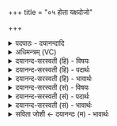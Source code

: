 +++
title = "०५ होता यक्षदोजो"

+++
<details><summary>पदपाठः - दयानन्दादि</summary>

होता॑। य॒क्ष॒त्। ओजः॑। न। वी॒र्य᳖म्। सहः॑। द्वारः॑। इन्द्र॑म्। अ॒व॒र्द्ध॒य॒न्। सु॒प्रा॒य॒णाः। सु॒प्रा॒य॒ना इति॑ सुऽप्राय॒नाः। अ॒स्मिन्। य॒ज्ञे। वि। श्र॒य॒न्ता॒म्। ऋ॒ता॒वृधः॑। ऋ॒त॒वृध॒ इत्यृ॑त॒ऽवृधः॑। द्वारः॑। इन्द्रा॑य। मी॒ढुषे॑। व्यन्तु॑। आज्य॑स्य। होतः॑। यज॑। ५।
</details>

<details><summary>अधिमन्त्रम् (VC)</summary>

- इन्द्रो देवता
- बृहदुक्थो वामदेव ऋषिः
- निचृदतिजगती
- निषादः
</details>

<details><summary>दयानन्द-सरस्वती (हि) - विषयः</summary>

फिर कैसे मनुष्य सुखी होते हैं, इस विषय को अगले मन्त्र में कहा है ॥
</details>

<details><summary>दयानन्द-सरस्वती (हि) - पदार्थः</summary>

पदार्थान्वयभाषाः -  हे (होतः) यज्ञ करनेहारे जन ! जैसे जो (सुप्रायणाः) सुन्दर अवकाशवाले (द्वारः) द्वार (ओजः) जलवेग के (न) समान (वीर्यम्) बल (सहः) सहन और (इन्द्रम्) ऐश्वर्य को (अवर्द्धयन्) बढ़ावें, उन (ऋतावृधः) सत्य को बढ़ानेवाले (द्वारः) विद्या और विनय के द्वारों को (मीढुषे) स्निग्ध वीर्यवान् (इन्द्राय) उत्तम ऐश्वर्ययुक्त राजा के लिये (अस्मिन्) इस (यज्ञे) सङ्गति के योग्य संसार में विद्वान् लोग (वि, श्रयन्ताम्) विशेष सेवन करें (आज्यस्य) जानने योग्य राज्य के विषय को (व्यन्तु) प्राप्त हों और (होता) ग्रहीता जन (यक्षत्) यज्ञ करे, वैसे (यज) यज्ञ कीजिये ॥५ ॥
</details>

<details><summary>दयानन्द-सरस्वती (हि) - भावार्थः</summary>

भावार्थभाषाः -  इस मन्त्र में उपमा और वाचकलुप्तोपमालङ्कार हैं। जो मनुष्य इस संसार में विद्या और धर्म के द्वारों को प्रसिद्ध कर पदार्थविद्या को सम्यक् सेवन करके ऐश्वर्य को बढ़ाते हैं, वे अतुल सुखों को पाते हैं ॥५ ॥
</details>

<details><summary>दयानन्द-सरस्वती (सं) - विषयः</summary>

पुनः कीदृशो जनाः सुखिनो भवन्तीत्याह ॥
</details>

<details><summary>दयानन्द-सरस्वती (सं) - पदार्थः</summary>

पदार्थान्वयभाषाः -  हे होतर्यथा याः सुप्रायणा द्वार ओजो न वीर्यं सह इन्द्रं चावर्द्धयन्, ता ऋतावृधो द्वारो मीढुष इन्द्रायास्मिन् यज्ञे विद्वांसो विश्रयन्तामाज्यस्य व्यन्तु होता च यक्षत् तथा यज ॥५ ॥
</details>

<details><summary>दयानन्द-सरस्वती (सं) - भावार्थः</summary>

भावार्थभाषाः -  अत्रोपमावाचकलुप्तोपमालङ्कारौ। ये मनुष्या अस्मिन् संसारे विद्याधर्मद्वाराण्युद्घाट्य पदार्थविद्यां संसेव्यैश्वर्यं वर्द्धयन्ति तेऽतुलानि सुखानि प्राप्नुवन्ति ॥५ ॥
</details>

<details><summary>सविता जोशी ← दयानन्दः (म) - भावार्थः</summary>

भावार्थभाषाः -  या मंत्रात उपमा व वाचकलुप्तोपमालंकार आहेत. जी माणसे विद्या व धर्म यांच्या साह्याने पदार्थ विद्येचा सम्यक अंगीकार करून ऐश्वर्य वाढवितात ती अत्यंत सुख प्राप्त करतात.
</details>